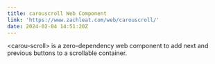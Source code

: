 ```yaml
---
title: carouscroll Web Component
link: 'https://www.zachleat.com/web/carouscroll/'
date: 2024-02-04 14:51:20Z
---
```


\<carou-scroll> is a zero-dependency web component to add next and previous buttons to a scrollable container.
